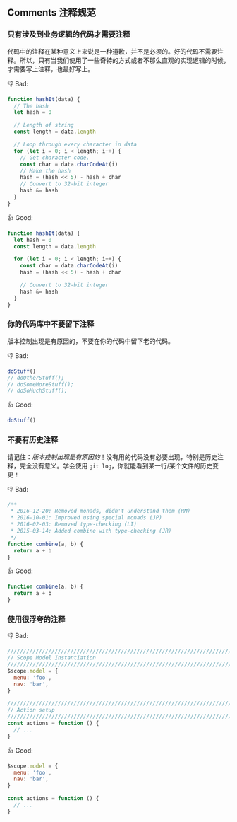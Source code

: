 ## Comments 注释规范

### 只有涉及到业务逻辑的代码才需要注释

代码中的注释在某种意义上来说是一种道歉，并不是必须的。好的代码不需要注释。所以，只有当我们使用了一些奇特的方式或者不那么直观的实现逻辑的时候，才需要写上注释，也最好写上。

:-1: Bad:

```js
function hashIt(data) {
  // The hash
  let hash = 0

  // Length of string
  const length = data.length

  // Loop through every character in data
  for (let i = 0; i < length; i++) {
    // Get character code.
    const char = data.charCodeAt(i)
    // Make the hash
    hash = (hash << 5) - hash + char
    // Convert to 32-bit integer
    hash &= hash
  }
}
```

:+1: Good:

```js
function hashIt(data) {
  let hash = 0
  const length = data.length

  for (let i = 0; i < length; i++) {
    const char = data.charCodeAt(i)
    hash = (hash << 5) - hash + char

    // Convert to 32-bit integer
    hash &= hash
  }
}
```

### 你的代码库中不要留下注释

版本控制出现是有原因的，不要在你的代码中留下老的代码。

:-1: Bad:

```js
doStuff()
// doOtherStuff();
// doSomeMoreStuff();
// doSoMuchStuff();
```

:+1: Good:

```js
doStuff()
```

### 不要有历史注释

请记住：_版本控制出现是有原因的_！没有用的代码没有必要出现，特别是历史注释，完全没有意义。学会使用 `git log`，你就能看到某一行/某个文件的历史变更！

:-1: Bad:

```js
/**
 * 2016-12-20: Removed monads, didn't understand them (RM)
 * 2016-10-01: Improved using special monads (JP)
 * 2016-02-03: Removed type-checking (LI)
 * 2015-03-14: Added combine with type-checking (JR)
 */
function combine(a, b) {
  return a + b
}
```

:+1: Good:

```js
function combine(a, b) {
  return a + b
}
```

### 使用很浮夸的注释

:-1: Bad:

```js
////////////////////////////////////////////////////////////////////////////////
// Scope Model Instantiation
////////////////////////////////////////////////////////////////////////////////
$scope.model = {
  menu: 'foo',
  nav: 'bar',
}

////////////////////////////////////////////////////////////////////////////////
// Action setup
////////////////////////////////////////////////////////////////////////////////
const actions = function () {
  // ...
}
```

:+1: Good:

```js
$scope.model = {
  menu: 'foo',
  nav: 'bar',
}

const actions = function () {
  // ...
}
```
